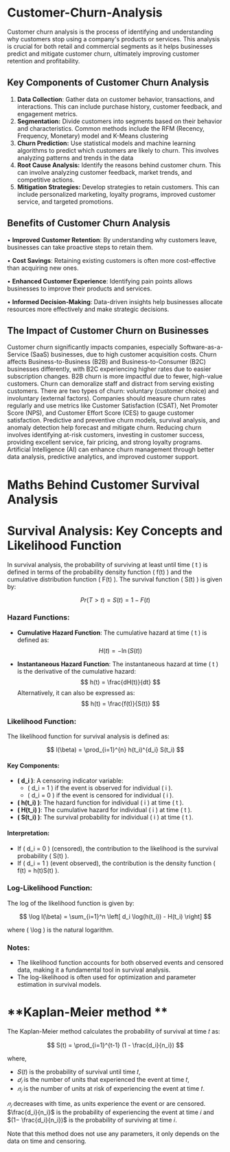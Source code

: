 # **Customer-Churn-Analysis**

Customer churn analysis is the process of identifying and understanding why customers stop using a company's products or services. This analysis is crucial for both retail and commercial segments as it helps businesses predict and mitigate customer churn, ultimately improving customer retention and profitability.

## **Key Components of Customer Churn Analysis**
1.	**Data Collection**: Gather data on customer behavior, transactions, and interactions. This can include purchase history, customer feedback, and engagement metrics.
2.	**Segmentation:** Divide customers into segments based on their behavior and characteristics. Common methods include the RFM (Recency, Frequency, Monetary) model and K-Means clustering
3.	**Churn Prediction:** Use statistical models and machine learning algorithms to predict which customers are likely to churn. This involves analyzing patterns and trends in the data
4.	**Root Cause Analysis:** Identify the reasons behind customer churn. This can involve analyzing customer feedback, market trends, and competitive actions.
5.	**Mitigation Strategies:** Develop strategies to retain customers. This can include personalized marketing, loyalty programs, improved customer service, and targeted promotions.

## **Benefits of Customer Churn Analysis**

•	**Improved Customer Retention**: By understanding why customers leave, businesses can take proactive steps to retain them.

•	**Cost Savings**: Retaining existing customers is often more cost-effective than acquiring new ones.

•	**Enhanced Customer Experience**: Identifying pain points allows businesses to improve their products and services.

•	**Informed Decision-Making**: Data-driven insights help businesses allocate resources more effectively and make strategic decisions.

## **The Impact of Customer Churn on Businesses**
Customer churn significantly impacts companies, especially Software-as-a-Service (SaaS) businesses, due to high customer acquisition costs. Churn affects Business-to-Business (B2B) and Business-to-Consumer (B2C) businesses differently, with B2C experiencing higher rates due to easier subscription changes. B2B churn is more impactful due to fewer, high-value customers. Churn can demoralize staff and distract from serving existing customers. There are two types of churn: voluntary (customer choice) and involuntary (external factors). Companies should measure churn rates regularly and use metrics like Customer Satisfaction (CSAT), Net Promoter Score (NPS), and Customer Effort Score (CES) to gauge customer satisfaction. Predictive and preventive churn models, survival analysis, and anomaly detection help forecast and mitigate churn. Reducing churn involves identifying at-risk customers, investing in customer success, providing excellent service, fair pricing, and strong loyalty programs. Artificial Intelligence (AI) can enhance churn management through better data analysis, predictive analytics, and improved customer support.

# **Maths Behind Customer Survival Analysis**
# Survival Analysis: Key Concepts and Likelihood Function

In survival analysis, the probability of surviving at least until time \( t \) is defined in terms of the probability density function \( f(t) \) and the cumulative distribution function \( F(t) \). The survival function \( S(t) \) is given by:

$$
Pr(T > t) = S(t) = 1 - F(t)
$$

### Hazard Functions:
- **Cumulative Hazard Function**: The cumulative hazard at time \( t \) is defined as:
  $$
  H(t) = -\ln(S(t))
  $$

- **Instantaneous Hazard Function**: The instantaneous hazard at time \( t \) is the derivative of the cumulative hazard:
  $$
  h(t) = \frac{dH(t)}{dt}
  $$
  Alternatively, it can also be expressed as:
  $$
  h(t) = \frac{f(t)}{S(t)}
  $$

### Likelihood Function:
The likelihood function for survival analysis is defined as:

$$
l(\beta) = \prod_{i=1}^{n} h(t_i)^{d_i} S(t_i)
$$

#### Key Components:
- **\( d_i \)**: A censoring indicator variable:
  - \( d_i = 1 \) if the event is observed for individual \( i \).
  - \( d_i = 0 \) if the event is censored for individual \( i \).
- **\( h(t_i) \)**: The hazard function for individual \( i \) at time \( t \).
- **\( H(t_i) \)**: The cumulative hazard for individual \( i \) at time \( t \).
- **\( S(t_i) \)**: The survival probability for individual \( i \) at time \( t \).

#### Interpretation:
- If \( d_i = 0 \) (censored), the contribution to the likelihood is the survival probability \( S(t) \).
- If \( d_i = 1 \) (event observed), the contribution is the density function \( f(t) = h(t)S(t) \).

### Log-Likelihood Function:
The log of the likelihood function is given by:

$$
\log l(\beta) = \sum_{i=1}^n \left[ d_i \log(h(t_i)) - H(t_i) \right]
$$

where \( \log \) is the natural logarithm.

### Notes:
- The likelihood function accounts for both observed events and censored data, making it a fundamental tool in survival analysis.
- The log-likelihood is often used for optimization and parameter estimation in survival models.


# **Kaplan-Meier method **

The Kaplan-Meier method calculates the probability of survival at time 𝑡  as:

$$ S(t) = \prod_{i=1}^{t-1} (1 - \frac{d_i}{n_i}) $$

where,
- 𝑆(𝑡) is the probability of survival until time 𝑡, 
- $𝑑_𝑖$  is the number of units that experienced the event at time 𝑡,  
- $𝑛_𝑖$  is the number of units at risk of experiencing the event at time 𝑡.  

$𝑛_𝑖$ decreases with time, as units experience the event or are censored. $\frac{d_i}{n_i}$ is the probability of experiencing the event at time 𝑖 and $(1− \frac{d_i}{n_i})$ is the probability of surviving at time 𝑖. 

Note that this method does not use any parameters, it only depends on the data on time and censoring.
